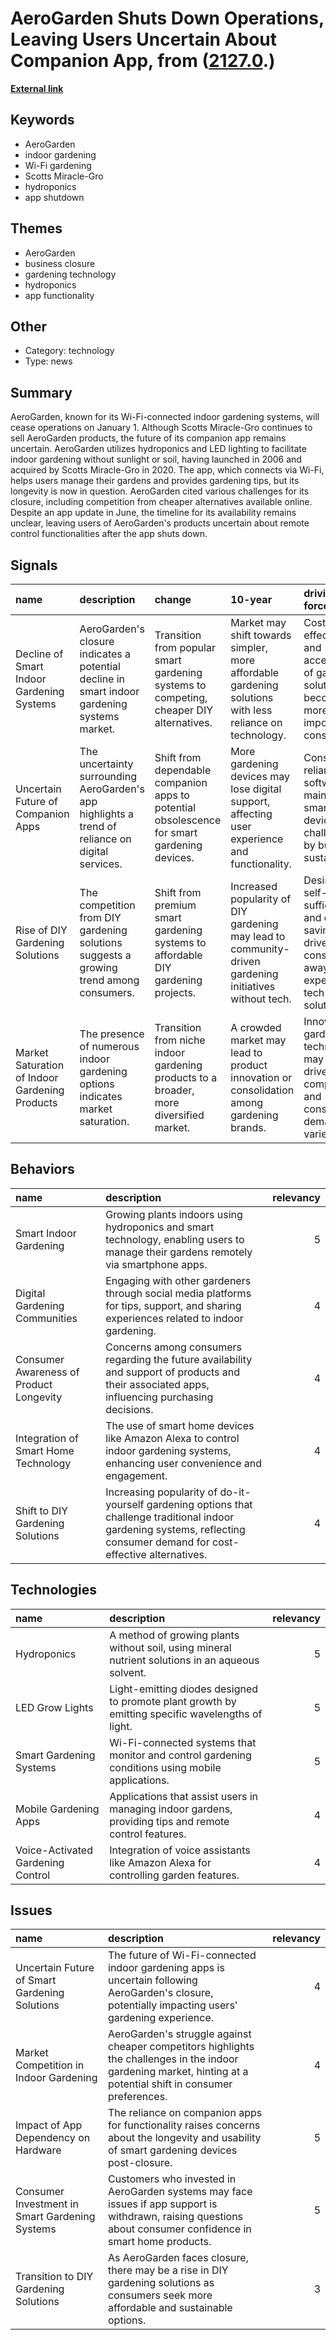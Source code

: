 # __AeroGarden Shuts Down Operations, Leaving Users Uncertain About Companion App__, from ([2127.0](https://kghosh.substack.com/p/2127.0).)

__[External link](https://arstechnica.com/gadgets/2024/10/smart-gardening-firms-shutdown-a-reminder-of-internet-of-things-fickle-nature/)__



## Keywords

* AeroGarden
* indoor gardening
* Wi-Fi gardening
* Scotts Miracle-Gro
* hydroponics
* app shutdown

## Themes

* AeroGarden
* business closure
* gardening technology
* hydroponics
* app functionality

## Other

* Category: technology
* Type: news

## Summary

AeroGarden, known for its Wi-Fi-connected indoor gardening systems, will cease operations on January 1. Although Scotts Miracle-Gro continues to sell AeroGarden products, the future of its companion app remains uncertain. AeroGarden utilizes hydroponics and LED lighting to facilitate indoor gardening without sunlight or soil, having launched in 2006 and acquired by Scotts Miracle-Gro in 2020. The app, which connects via Wi-Fi, helps users manage their gardens and provides gardening tips, but its longevity is now in question. AeroGarden cited various challenges for its closure, including competition from cheaper alternatives available online. Despite an app update in June, the timeline for its availability remains unclear, leaving users of AeroGarden's products uncertain about remote control functionalities after the app shuts down.

## Signals

| name                                           | description                                                                                      | change                                                                                      | 10-year                                                                                                 | driving-force                                                                                          |   relevancy |
|:-----------------------------------------------|:-------------------------------------------------------------------------------------------------|:--------------------------------------------------------------------------------------------|:--------------------------------------------------------------------------------------------------------|:-------------------------------------------------------------------------------------------------------|------------:|
| Decline of Smart Indoor Gardening Systems      | AeroGarden's closure indicates a potential decline in smart indoor gardening systems market.     | Transition from popular smart gardening systems to competing, cheaper DIY alternatives.     | Market may shift towards simpler, more affordable gardening solutions with less reliance on technology. | Cost-effectiveness and accessibility of gardening solutions are becoming more important for consumers. |           4 |
| Uncertain Future of Companion Apps             | The uncertainty surrounding AeroGarden's app highlights a trend of reliance on digital services. | Shift from dependable companion apps to potential obsolescence for smart gardening devices. | More gardening devices may lose digital support, affecting user experience and functionality.           | Consumer reliance on software for maintaining smart devices is challenged by business sustainability.  |           5 |
| Rise of DIY Gardening Solutions                | The competition from DIY gardening solutions suggests a growing trend among consumers.           | Shift from premium smart gardening systems to affordable DIY gardening projects.            | Increased popularity of DIY gardening may lead to community-driven gardening initiatives without tech.  | Desire for self-sufficiency and cost savings drives consumers away from expensive tech solutions.      |           4 |
| Market Saturation of Indoor Gardening Products | The presence of numerous indoor gardening options indicates market saturation.                   | Transition from niche indoor gardening products to a broader, more diversified market.      | A crowded market may lead to product innovation or consolidation among gardening brands.                | Innovation in gardening technology may be driven by competition and consumer demand for variety.       |           3 |

## Behaviors

| name                                    | description                                                                                                                                                                |   relevancy |
|:----------------------------------------|:---------------------------------------------------------------------------------------------------------------------------------------------------------------------------|------------:|
| Smart Indoor Gardening                  | Growing plants indoors using hydroponics and smart technology, enabling users to manage their gardens remotely via smartphone apps.                                        |           5 |
| Digital Gardening Communities           | Engaging with other gardeners through social media platforms for tips, support, and sharing experiences related to indoor gardening.                                       |           4 |
| Consumer Awareness of Product Longevity | Concerns among consumers regarding the future availability and support of products and their associated apps, influencing purchasing decisions.                            |           4 |
| Integration of Smart Home Technology    | The use of smart home devices like Amazon Alexa to control indoor gardening systems, enhancing user convenience and engagement.                                            |           4 |
| Shift to DIY Gardening Solutions        | Increasing popularity of do-it-yourself gardening options that challenge traditional indoor gardening systems, reflecting consumer demand for cost-effective alternatives. |           4 |

## Technologies

| name                              | description                                                                                            |   relevancy |
|:----------------------------------|:-------------------------------------------------------------------------------------------------------|------------:|
| Hydroponics                       | A method of growing plants without soil, using mineral nutrient solutions in an aqueous solvent.       |           5 |
| LED Grow Lights                   | Light-emitting diodes designed to promote plant growth by emitting specific wavelengths of light.      |           5 |
| Smart Gardening Systems           | Wi-Fi-connected systems that monitor and control gardening conditions using mobile applications.       |           5 |
| Mobile Gardening Apps             | Applications that assist users in managing indoor gardens, providing tips and remote control features. |           4 |
| Voice-Activated Gardening Control | Integration of voice assistants like Amazon Alexa for controlling garden features.                     |           4 |

## Issues

| name                                           | description                                                                                                                                                       |   relevancy |
|:-----------------------------------------------|:------------------------------------------------------------------------------------------------------------------------------------------------------------------|------------:|
| Uncertain Future of Smart Gardening Solutions  | The future of Wi-Fi-connected indoor gardening apps is uncertain following AeroGarden's closure, potentially impacting users' gardening experience.               |           4 |
| Market Competition in Indoor Gardening         | AeroGarden's struggle against cheaper competitors highlights the challenges in the indoor gardening market, hinting at a potential shift in consumer preferences. |           4 |
| Impact of App Dependency on Hardware           | The reliance on companion apps for functionality raises concerns about the longevity and usability of smart gardening devices post-closure.                       |           5 |
| Consumer Investment in Smart Gardening Systems | Customers who invested in AeroGarden systems may face issues if app support is withdrawn, raising questions about consumer confidence in smart home products.     |           5 |
| Transition to DIY Gardening Solutions          | As AeroGarden faces closure, there may be a rise in DIY gardening solutions as consumers seek more affordable and sustainable options.                            |           3 |
